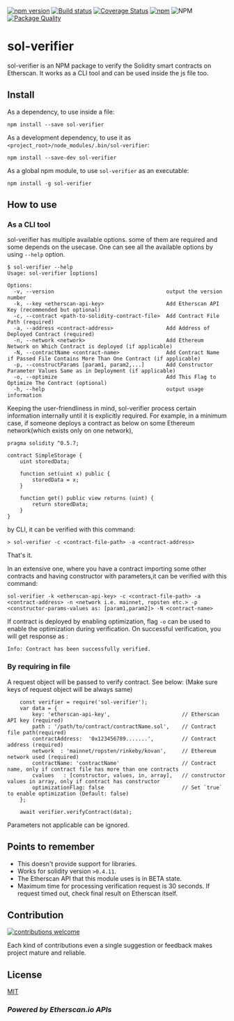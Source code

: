 [![npm version](https://badge.fury.io/js/sol-verifier.svg)](https://www.npmjs.com/package/sol-verifier)
[![Build status](https://travis-ci.com/Aniket-Engg/sol-verifier.svg?branch=master)](https://travis-ci.com/Aniket-Engg/sol-verifier)
[![Coverage Status](https://coveralls.io/repos/github/Aniket-Engg/sol-verifier/badge.svg?branch=master)](https://coveralls.io/github/Aniket-Engg/sol-verifier?branch=master)
[![npm](https://img.shields.io/npm/dt/sol-verifier.svg)](https://www.npmjs.com/package/sol-verifier)
![NPM](https://img.shields.io/npm/l/sol-verifier.svg)
[![Package Quality](https://npm.packagequality.com/shield/sol-verifier.svg)](https://packagequality.com/#?package=sol-verifier)

# sol-verifier
sol-verifier is an NPM package to verify the Solidity smart contracts on Etherscan. It works as a CLI tool and can be used inside the js file too. 

## Install
As a dependency, to use inside a file:
```
npm install --save sol-verifier
```
As a development dependency, to use it as `<project_root>/node_modules/.bin/sol-verifier`:
```
npm install --save-dev sol-verifier
```
As a global npm module, to use `sol-verifier` as an executable:
```
npm install -g sol-verifier
```

## How to use

### As a CLI tool
sol-verifier has multiple available options. some of them are required and some depends on the usecase. One can see all the available options by using `--help` option.
```
$ sol-verifier --help
Usage: sol-verifier [options]

Options:
  -v, --version                                    output the version number
  -k, --key <etherscan-api-key>                    Add Etherscan API Key (recommended but optional)
  -c, --contract <path-to-solidity-contract-file>  Add Contract File Path (required)
  -a, --address <contract-address>                 Add Address of Deployed Contract (required)
  -n, --network <network>                          Add Ethereum Network on Which Contract is deployed (if applicable)
  -N, --contractName <contract-name>               Add Contract Name if Passed File Contains More Than One Contract (if applicable)
  -p, --constructParams [param1, param2,...]       Add Constructor Parameter Values Same as in Deployment (if applicable)
  -o, --optimize                                   Add This Flag to Optimize The Contract (optional)
  -h, --help                                       output usage information 
```
Keeping the user-friendliness in mind, sol-verifier process certain information internally until it is explicitly required. For example, in a minimum case, if someone deploys a contract as below on some Ethereum network(which exists only on one network),
```
pragma solidity ^0.5.7;

contract SimpleStorage {
    uint storedData;

    function set(uint x) public {
        storedData = x;
    }

    function get() public view returns (uint) {
        return storedData;
    }
}
```
by CLI, it can be verified with this command:
```
> sol-verifier -c <contract-file-path> -a <contract-address>
```
That's it.

In an extensive one, where you have a contract importing some other contracts and having constructor with parameters,it can be verified with this command:
```
sol-verifier -k <etherscan-api-key> -c <contract-file-path> -a <contract-address> -n <network i.e. mainnet, ropsten etc.> -p <constructor-params-values as: [param1,param2]> -N <contract-name>
```
If contract is deployed by enabling optimization, flag `-o` can be used to enable the optimization during verification. On successful verification, you will get response as :
```
Info: Contract has been successfully verified.
```

### By requiring in file
A request object will be passed to verify contract. See below: (Make sure keys of request object will be always same)
```
    const verifier = require('sol-verifier');
    var data = {
        key: 'etherscan-api-key',                       // Etherscan API key (required)
        path : '/path/to/contract/contractName.sol',    // Contract file path(required)
        contractAddress:  '0x123456789.......',         // Contract address (required)
        network  : 'mainnet/ropsten/rinkeby/kovan',     // Ethereum network used (required)
        contractName: 'contractName'                    // Contract name, only if contract file has more than one contracts
        cvalues   : [constructor, values, in, array],   // constructor values in array, only if contract has constructor
        optimizationFlag: false                         // Set `true` to enable optimization (Default: false)
    };

    await verifier.verifyContract(data);
```
Parameters not applicable can be ignored.

## Points to remember
* This doesn't provide support for libraries.
* Works for solidity version `>0.4.11`.
* The Etherscan API that this module uses is in BETA state.
* Maximum time for processing verification request is 30 seconds. If request timed out, check final result on Etherscan itself.

## Contribution
[![contributions welcome](https://img.shields.io/badge/contributions-welcome-brightgreen.svg?style=flat)](https://github.com/Aniket-Engg/sol-verifier/issues)

Each kind of contributions even a single suggestion or feedback makes project mature and reliable.

## License
[MIT](https://github.com/Aniket-Engg/sol-verifier/blob/master/LICENSE)

### <i>Powered by Etherscan.io APIs</i>
